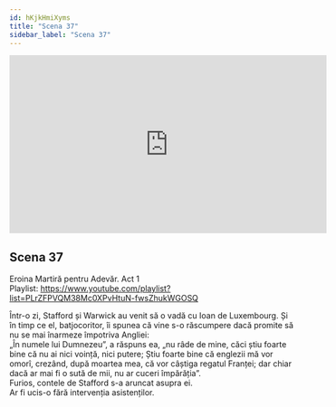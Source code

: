 ```yaml
---
id: hKjkHmiXyms
title: "Scena 37"
sidebar_label: "Scena 37"
---
```


<div class="video-float-container">
  <iframe
    width="560"
    height="315"
    src="https://www.youtube.com/embed/hKjkHmiXyms"
    title="YouTube video player"
    frameborder="0"
    allow="accelerometer; autoplay; clipboard-write; encrypted-media; gyroscope; picture-in-picture; web-share"
    referrerpolicy="strict-origin-when-cross-origin"
    allowfullscreen
  ></iframe>
</div>

## Scena 37

Eroina Martiră pentru Adevăr. Act 1   
Playlist: https://www.youtube.com/playlist?list=PLrZFPVQM38Mc0XPvHtuN-fwsZhukWGOSQ 

Într-o zi, Stafford și Warwick au venit să o vadă cu Ioan de Luxembourg. Și în timp ce el, batjocoritor, îi spunea că vine s-o răscumpere dacă promite să nu se mai înarmeze împotriva Angliei:  
„În numele lui Dumnezeu”, a răspuns ea, „nu râde de mine, căci știu foarte bine că nu ai nici voință, nici putere; Știu foarte bine că englezii mă vor omorî, crezând, după moartea mea, că vor câștiga regatul Franței; dar chiar dacă ar mai fi o sută de mii, nu ar cuceri împărăția”.  
Furios, contele de Stafford s-a aruncat asupra ei.  
Ar fi ucis-o fără intervenția asistenților.
